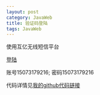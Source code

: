 ```yaml
---
layout: post
category: JavaWeb
title: 验证码登陆
tags: JavaWeb
---
```


使用互亿无线短信平台

[登陆](http://user.ihuyi.com/login.html)

账号15073179216; 密码15073179216

代码详情见[我的github代码链接](https://github.com/mafulong/homepage)